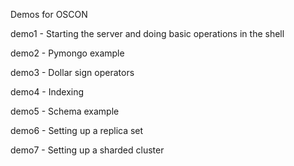 Demos for OSCON

demo1 - Starting the server and doing basic operations in the shell

demo2 - Pymongo example

demo3 - Dollar sign operators

demo4 - Indexing

demo5 - Schema example

demo6 - Setting up a replica set

demo7 - Setting up a sharded cluster

